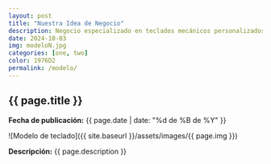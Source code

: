 ```yaml
---
layout: post
title: "Nuestra Idea de Negocio"
description: Negocio especializado en teclados mecánicos personalizados, permitiendo a los usuarios configurar cada aspecto del teclado (switches, keycaps, materiales y diseño). También nos enfocamos en un nicho de puristas que buscan exclusividad y alta calidad.
date: 2024-10-03
img: modeloN.jpg
categories: [one, two]
color: 1976D2
permalink: /modelo/
---
```


## {{ page.title }}
**Fecha de publicación:** {{ page.date | date: "%d de %B de %Y" }}

![Modelo de teclado]({{ site.baseurl }}/assets/images/{{ page.img }})

**Descripción:** {{ page.description }}
